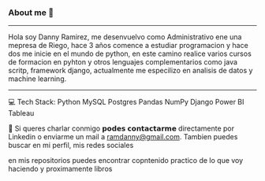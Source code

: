 ### About me 👋


<hr>
Hola soy Danny Ramirez, me desenvuelvo como Administrativo ene una mepresa de Riego, hace 3 años comence a estudiar programacion y hace dos me inicie en el mundo de python, en este camino realice varios cursos de formacion en pyhton y otros lenguajes complementarios como java scritp, framework django, actualmente me especilizo en analisis de datos y machine learning. 

<hr>
💻 Tech Stack:
Python  MySQL Postgres  Pandas NumPy Django Power BI Tableau


📧 Si queres charlar conmigo 𝗽𝗼𝗱𝗲𝘀 𝗰𝗼𝗻𝘁𝗮𝗰𝘁𝗮𝗿𝗺𝗲 directamente por Linkedin o enviarme un mail a ramdanny@gmail.com.
Tambien puedes buscar en mi perfil, mis redes sociales

en mis repositorios puedes encontrar copntenido practico de lo que voy haciendo y proximamente libros 

<!--
Here are some ideas to get you started:

- 🔭 I’m currently working on ...
- 🌱 I’m currently learning ...
- 👯 I’m looking to collaborate on ...
- 🤔 I’m looking for help with ...
- 💬 Ask me about ...
- 📫 How to reach me: ...
- 😄 Pronouns: ...
- ⚡ Fun fact: ...
